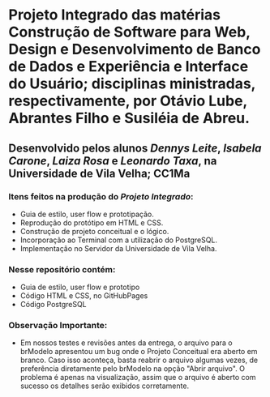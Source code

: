 # Projeto Integrado das matérias Construção de Software para Web, Design e Desenvolvimento de Banco de Dados e Experiência e Interface do Usuário; disciplinas ministradas, respectivamente, por Otávio Lube, Abrantes Filho e Susiléia de Abreu. 

## Desenvolvido pelos alunos  _Dennys Leite_, _Isabela Carone_, _Laiza Rosa_ e _Leonardo Taxa_, na Universidade de Vila Velha; CC1Ma 

### Itens feitos na produção do _Projeto Integrado_:
- Guia de estilo, user flow e prototipação.
- Reprodução do protótipo em HTML e CSS.
- Construção de projeto conceitual e o lógico.
- Incorporação ao Terminal com a utilização do PostgreSQL.
- Implementação no Servidor da Universidade de Vila Velha.

### Nesse repositório contém: 
 - Guia de estilo, user flow e prototipo 
 - Código HTML e CSS, no GitHubPages 
 - Código PostgreSQL 

### Observação Importante:
- Em nossos testes e revisões antes da entrega, o arquivo para o brModelo apresentou um bug onde o Projeto Conceitual era aberto em branco. Caso isso aconteça, basta reabrir o arquivo algumas vezes, de preferência diretamente pelo brModelo na opção "Abrir arquivo". O problema é apenas na visualização, assim que o arquivo é aberto com sucesso os detalhes serão exibidos corretamente.
